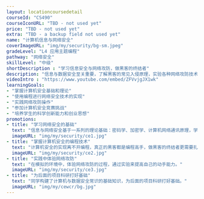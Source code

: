 ```yaml
---
layout: locationcoursedetail
courseId: "CS490"
courseIconURL: "TBD - not used yet"
price: "TBD - not used yet"
extra: "TBD - a backup field not used yet"
name: "计算机信息与网络安全"
coverImageURL: "img/my/security/bg-sm.jpeg"
gradeLevel: "L4 应用主题编程"
pathway: "网络安全"
skillLevel: "中级"
shortDescription : "学习信息安全与网络攻防，做黑客的终结者"
description: "信息与数据安全至关重要，了解黑客的常见入侵原理，实验各种网络攻防技术，才能做一个合格的网络安全守护者。"
videoIntro : "https://www.youtube.com/embed/ZFVvjgJX1wk"
learningGoals:
- "掌握计算机安全基础和理论"
- "使用编程进行网络安全技术的实现"
- "实践网络攻防操作"
- "参加计算机安全竞赛挑战"
- "培养学生的科学创新能力和创业思想"
promotions:
- title: "学习网络安全的基础"
  text: "信息与网络安全基于一系列的理论基础：密码学、加密学、计算机网络通讯原理，学习这些基础是成为合格计算机安全工程师的核心。"
  imageURL: "img/my/security/ce1.jpg"
- title: "掌握计算机安全的编程技术"
  text: "计算机安全的实现离不开编程，真正的黑客都是编程高手，做黑客的终结者更需要扎实的编程根基。"
  imageURL: "img/my/security/ce2.jpg"
- title: "实践中体验网络攻防"
  text: "在模拟的环境中，体验网络攻防的过程，通过实验来提高自己的动手能力。"
  imageURL: "img/my/security/ce3.jpg"
- title: "为后面的项目科研打好基础"
  text: "同学构建了计算机与数据安全常识的基础知识，为后面的项目科研打好基础。"
  imageURL: "img/my/cewcr/bg.jpg"
---
```


